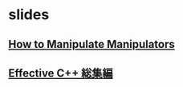 # slides

## [How to Manipulate Manipulators](http://hatsusato.github.io/slides/manipulator-all)

## [Effective C++ 総集編](http://hatsusato.github.io/slides/effective-c++-summary)
